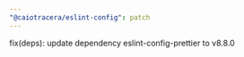 ```yaml
---
"@caiotracera/eslint-config": patch
---
```


fix(deps): update dependency eslint-config-prettier to v8.8.0
